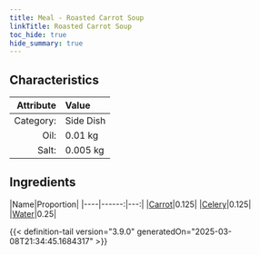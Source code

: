 ```yaml
---
title: Meal - Roasted Carrot Soup
linkTitle: Roasted Carrot Soup
toc_hide: true
hide_summary: true
---
```

<!-- This is generated by the MarsSim HelpGenertor, do not edit. -->


## Characteristics

| Attribute   | Value |
|--------:|:------|
|Category:|Side Dish|
|Oil:|0.01 kg|
|Salt:|0.005 kg|

## Ingredients

|Name|Proportion|
|----|------:|---:|
|[Carrot](/docs/definitions/resource/carrot)|0.125|
|[Celery](/docs/definitions/resource/celery)|0.125|
|[Water](/docs/definitions/resource/water)|0.25|




{{< definition-tail version="3.9.0" generatedOn="2025-03-08T21:34:45.1684317" >}}

